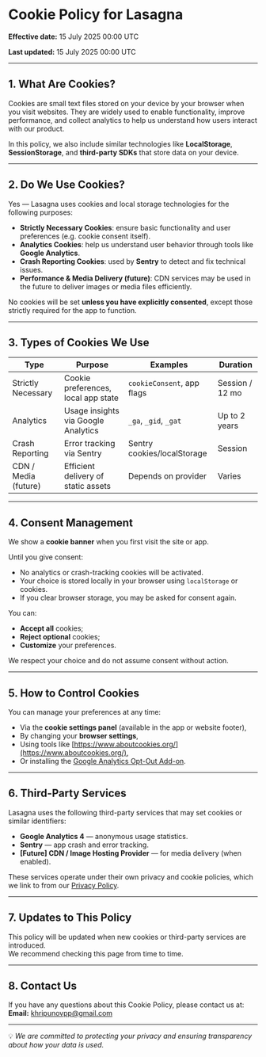 # Cookie Policy for Lasagna

**Effective date:** 15 July 2025 00:00 UTC

**Last updated:** 15 July 2025 00:00 UTC

---

## 1. What Are Cookies?

Cookies are small text files stored on your device by your browser when you visit websites. They are widely used to enable functionality, improve performance, and collect analytics to help us understand how users interact with our product.

In this policy, we also include similar technologies like **LocalStorage**, **SessionStorage**, and **third-party SDKs** that store data on your device.

---

## 2. Do We Use Cookies?

Yes — Lasagna uses cookies and local storage technologies for the following purposes:

- **Strictly Necessary Cookies**: ensure basic functionality and user preferences (e.g. cookie consent itself).
- **Analytics Cookies**: help us understand user behavior through tools like **Google Analytics**.
- **Crash Reporting Cookies**: used by **Sentry** to detect and fix technical issues.
- **Performance & Media Delivery (future)**: CDN services may be used in the future to deliver images or media files efficiently.

No cookies will be set **unless you have explicitly consented**, except those strictly required for the app to function.

---

## 3. Types of Cookies We Use

| Type               | Purpose                                                      | Examples                    | Duration         |
|--------------------|---------------------------------------------------------------|-----------------------------|------------------|
| Strictly Necessary | Cookie preferences, local app state                          | `cookieConsent`, app flags  | Session / 12 mo  |
| Analytics          | Usage insights via Google Analytics                          | `_ga`, `_gid`, `_gat`       | Up to 2 years    |
| Crash Reporting    | Error tracking via Sentry                                    | Sentry cookies/localStorage | Session          |
| CDN / Media (future) | Efficient delivery of static assets                         | Depends on provider         | Varies           |

---

## 4. Consent Management

We show a **cookie banner** when you first visit the site or app.

Until you give consent:
- No analytics or crash-tracking cookies will be activated.
- Your choice is stored locally in your browser using `localStorage` or cookies.
- If you clear browser storage, you may be asked for consent again.

You can:
- **Accept all** cookies;
- **Reject optional** cookies;
- **Customize** your preferences.

We respect your choice and do not assume consent without action.

---

## 5. How to Control Cookies

You can manage your preferences at any time:

- Via the **cookie settings panel** (available in the app or website footer),
- By changing your **browser settings**,
- Using tools like [https://www.aboutcookies.org/](https://www.aboutcookies.org/),
- Or installing the [Google Analytics Opt-Out Add-on](https://tools.google.com/dlpage/gaoptout).

---

## 6. Third-Party Services

Lasagna uses the following third-party services that may set cookies or similar identifiers:

- **Google Analytics 4** — anonymous usage statistics.
- **Sentry** — app crash and error tracking.
- **[Future] CDN / Image Hosting Provider** — for media delivery (when enabled).

These services operate under their own privacy and cookie policies, which we link to from our [Privacy Policy](https://github.com/khripunovpp/lasagna/blob/master/privacy-policy.md).

---

## 7. Updates to This Policy

This policy will be updated when new cookies or third-party services are introduced.  
We recommend checking this page from time to time.

---

## 8. Contact Us

If you have any questions about this Cookie Policy, please contact us at:  
**Email:** khripunovpp@gmail.com

---

💡 *We are committed to protecting your privacy and ensuring transparency about how your data is used.*
